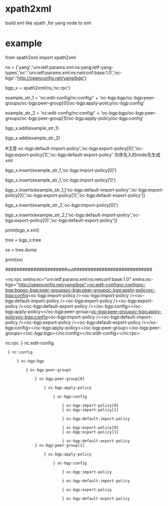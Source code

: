 # xpath2xml
build xml like xpath ,for yang node to xml

# example
from xpath2xml import xpath2xml

ns = {'yang':'urn:ietf:params:xml:ns:yang:ietf-yang-types','nc':'urn:ietf:params:xml:ns:netconf:base:1.0','oc-bgp':'http://openconfig.net/yang/bgp'}

bgp_x = xpath2xml(ns,'nc:rpc')

example_str_1 = 'nc:edit-config/nc:config/' + 'oc-bgp:bgp/oc-bgp:peer-groups/oc-bgp:peer-group[0]/oc-bgp:apply-policy/oc-bgp:config'

example_str_2 = 'nc:edit-config/nc:config/' + 'oc-bgp:bgp/oc-bgp:peer-groups/oc-bgp:peer-group[1]/oc-bgp:apply-policy/oc-bgp:config'

bgp_x.add(example_str_1)

bgp_x.add(example_str_2)

#注意 oc-bgp:default-import-policy','oc-bgp:export-policy[0]','oc-bgp:export-policy[1]','oc-bgp:default-export-policy' 次序先入的node先生成xml 

bgp_x.insert(example_str_1,'oc-bgp:import-policy[0]')

bgp_x.insert(example_str_1,'oc-bgp:import-policy[1]')

bgp_x.inserts(example_str_1,['oc-bgp:default-import-policy','oc-bgp:export-policy[0]','oc-bgp:export-policy[1]','oc-bgp:default-export-policy'])

bgp_x.insert(example_str_2,'oc-bgp:import-policy[0]')

bgp_x.inserts(example_str_2,['oc-bgp:default-import-policy','oc-bgp:export-policy[0]','oc-bgp:default-export-policy'])

print(bgp_x.xml)

tree = bgp_x.tree

ss = tree.dump

print(ss)


######################out############################

<?xml version='1.0' encoding='utf-8'?>
<nc:rpc xmlns:nc="urn:ietf:params:xml:ns:netconf:base:1.0" xmlns:oc-bgp="http://openconfig.net/yang/bgp"><nc:edit-config><nc:config><oc-bgp:bgp><oc-bgp:peer-groups><oc-bgp:peer-group><oc-bgp:apply-policy><oc-bgp:config><oc-bgp:import-policy /><oc-bgp:import-policy /><oc-bgp:default-import-policy /><oc-bgp:export-policy /><oc-bgp:export-policy /><oc-bgp:default-export-policy /></oc-bgp:config></oc-bgp:apply-policy></oc-bgp:peer-group><oc-bgp:peer-group><oc-bgp:apply-policy><oc-bgp:config><oc-bgp:import-policy /><oc-bgp:default-import-policy /><oc-bgp:export-policy /><oc-bgp:default-export-policy /></oc-bgp:config></oc-bgp:apply-policy></oc-bgp:peer-group></oc-bgp:peer-groups></oc-bgp:bgp></nc:config></nc:edit-config></nc:rpc>


nc:rpc
 ├ nc:edit-config
 
     ├ nc:config
     
         ├ oc-bgp:bgp
         
             ├ oc-bgp:peer-groups
             
                 ├ oc-bgp:peer-group[0]
                 
                     ├ oc-bgp:apply-policy
                     
                         ├ oc-bgp:config
                         
                             ├ oc-bgp:import-policy[0]
                             ├ oc-bgp:import-policy[1]
                             
                             ├ oc-bgp:default-import-policy
                             
                             ├ oc-bgp:export-policy[0]
                             ├ oc-bgp:export-policy[1]
                             
                             ├ oc-bgp:default-export-policy
                 ├ oc-bgp:peer-group[1]
                     
                     ├ oc-bgp:apply-policy
                         
                         ├ oc-bgp:config
                             
                             ├ oc-bgp:import-policy
                             
                             ├ oc-bgp:default-import-policy
                             
                             ├ oc-bgp:export-policy
                             
                             ├ oc-bgp:default-export-policy
